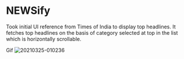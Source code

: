 # NEWSify

Took initial UI reference from Times of India to display top headlines. 
It fetches top headlines on the basis of category selected at top in the list which is horizontally scrollable.


Gif
![20210325-010236](https://user-images.githubusercontent.com/51967752/112374319-f33bc480-8d07-11eb-8fcc-e2063328f70a.gif)
